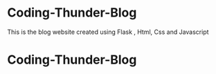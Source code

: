 # Coding-Thunder-Blog
This is the blog website created using Flask , Html, Css and Javascript
# Coding-Thunder-Blog
